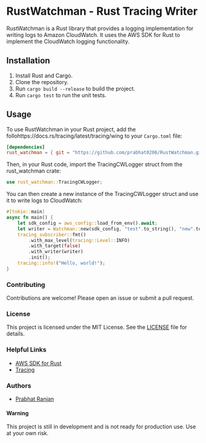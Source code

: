 # RustWatchman - Rust Tracing Writer

RustWatchman is a Rust library that provides a logging implementation for writing logs to Amazon CloudWatch. It uses the AWS SDK for Rust to implement the CloudWatch logging functionality.

## Installation

1. Install Rust and Cargo.
2. Clone the repository.
3. Run `cargo build --release` to build the project.
4. Run `cargo test` to run the unit tests.

## Usage

To use RustWatchman in your Rust project, add the follohttps://docs.rs/tracing/latest/tracing/wing to your `Cargo.toml` file:

```toml
[dependencies]
rust_watchman = { git = "https://github.com/prabhat0206/RustWatchman.git" }
```
Then, in your Rust code, import the TracingCWLogger struct from the rust_watchman crate:
    
```rust
use rust_watchman::TracingCWLogger;
```
You can then create a new instance of the TracingCWLogger struct and use it to write logs to CloudWatch:
    
```rust
#[tokio::main]
async fn main() {
    let sdk_config = aws_config::load_from_env().await;
    let writer = Watchman::new(sdk_config, "test".to_string(), "new".to_string()).await.get_writer();
    tracing_subscriber::fmt()
        .with_max_level(tracing::Level::INFO)
        .with_target(false)
        .with_writer(writer)
        .init();
    tracing::info!("Hello, world!");
}
```

### Contributing
Contributions are welcome! Please open an issue or submit a pull request.

### License
This project is licensed under the MIT License. See the [LICENSE](LICENSE) file for details.

### Helpful Links
- [AWS SDK for Rust](https://github.com/awslabs/aws-sdk-rust)
- [Tracing](https://docs.rs/tracing/latest/tracing/)

### Authors
- [Prabhat Ranjan](https://github.com/prabhat0206/prabhat0206)

#### Warning
This project is still in development and is not ready for production use. Use at your own risk.

